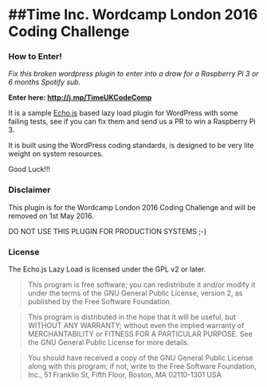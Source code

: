 ##Time Inc. Wordcamp London 2016 Coding Challenge
===================

### How to Enter!

*Fix this broken wordpress plugin to enter into a draw for a Raspberry Pi 3 or 6 months Spotify sub.*

__Enter here: http://j.mp/TimeUKCodeComp__

It is a sample [Echo.js](http://toddmotto.com/echo-js-simple-javascript-image-lazy-loading/) based lazy load plugin for WordPress with some failing tests, see if you can fix them and send us a PR to win a Raspberry Pi 3.

It is built using the WordPress coding standards, is designed to be very lite weight on system resources.

Good Luck!!!

### Disclaimer 

This plugin is for the Wordcamp London 2016 Coding Challenge and will be removed on 1st May 2016.

DO NOT USE THIS PLUGIN FOR PRODUCTION SYSTEMS ;-)

### License

The Echo.js Lazy Load is licensed under the GPL v2 or later.

> This program is free software; you can redistribute it and/or modify
it under the terms of the GNU General Public License, version 2, as
published by the Free Software Foundation.

> This program is distributed in the hope that it will be useful,
but WITHOUT ANY WARRANTY; without even the implied warranty of
MERCHANTABILITY or FITNESS FOR A PARTICULAR PURPOSE.  See the
GNU General Public License for more details.

> You should have received a copy of the GNU General Public License
along with this program; if not, write to the Free Software
Foundation, Inc., 51 Franklin St, Fifth Floor, Boston, MA  02110-1301  USA
